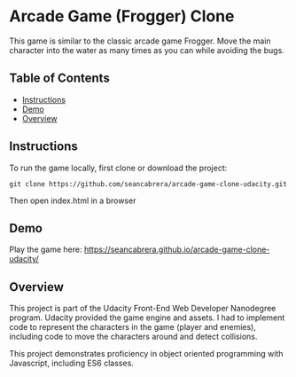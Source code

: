 Arcade Game (Frogger) Clone
===============================
This game is similar to the classic arcade game Frogger. Move the
main character into the water as many times as you can while avoiding the
bugs.

## Table of Contents

* [Instructions](#instructions)
* [Demo](#demo)
* [Overview](#overview)


## Instructions
To run the game locally, first clone or download the project:

`git clone https://github.com/seancabrera/arcade-game-clone-udacity.git`

Then open index.html in a browser


## Demo
Play the game here: https://seancabrera.github.io/arcade-game-clone-udacity/


## Overview
This project is part of the Udacity Front-End Web Developer Nanodegree program.
Udacity provided the game engine and assets. I had to implement code to represent
the characters in the game (player and enemies), including code to move the
characters around and detect collisions. 

This project demonstrates proficiency in object oriented programming with Javascript, 
including ES6 classes.
